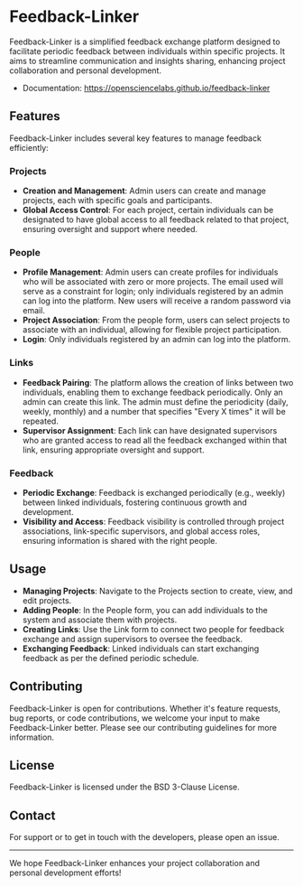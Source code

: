 # Feedback-Linker

Feedback-Linker is a simplified feedback exchange platform designed to
facilitate periodic feedback between individuals within specific projects. It
aims to streamline communication and insights sharing, enhancing project
collaboration and personal development.

- Documentation: <https://opensciencelabs.github.io/feedback-linker>

## Features

Feedback-Linker includes several key features to manage feedback efficiently:

### Projects

- **Creation and Management**: Admin users can create and manage projects, each
  with specific goals and participants.
- **Global Access Control**: For each project, certain individuals can be
  designated to have global access to all feedback related to that project,
  ensuring oversight and support where needed.

### People

- **Profile Management**: Admin users can create profiles for individuals who
  will be associated with zero or more projects. The email used will serve as a
  constraint for login; only individuals registered by an admin can log into the
  platform. New users will receive a random password via email.
- **Project Association**: From the people form, users can select projects to
  associate with an individual, allowing for flexible project participation.
- **Login**: Only individuals registered by an admin can log into the platform.

### Links

- **Feedback Pairing**: The platform allows the creation of links between two
  individuals, enabling them to exchange feedback periodically. Only an admin
  can create this link. The admin must define the periodicity (daily, weekly,
  monthly) and a number that specifies "Every X times" it will be repeated.
- **Supervisor Assignment**: Each link can have designated supervisors who are
  granted access to read all the feedback exchanged within that link, ensuring
  appropriate oversight and support.

### Feedback

- **Periodic Exchange**: Feedback is exchanged periodically (e.g., weekly)
  between linked individuals, fostering continuous growth and development.
- **Visibility and Access**: Feedback visibility is controlled through project
  associations, link-specific supervisors, and global access roles, ensuring
  information is shared with the right people.

## Usage

- **Managing Projects**: Navigate to the Projects section to create, view, and
  edit projects.
- **Adding People**: In the People form, you can add individuals to the system
  and associate them with projects.
- **Creating Links**: Use the Link form to connect two people for feedback
  exchange and assign supervisors to oversee the feedback.
- **Exchanging Feedback**: Linked individuals can start exchanging feedback as
  per the defined periodic schedule.

## Contributing

Feedback-Linker is open for contributions. Whether it's feature requests, bug
reports, or code contributions, we welcome your input to make Feedback-Linker
better. Please see our contributing guidelines for more information.

## License

Feedback-Linker is licensed under the BSD 3-Clause License.

## Contact

For support or to get in touch with the developers, please open an issue.

---

We hope Feedback-Linker enhances your project collaboration and personal
development efforts!
